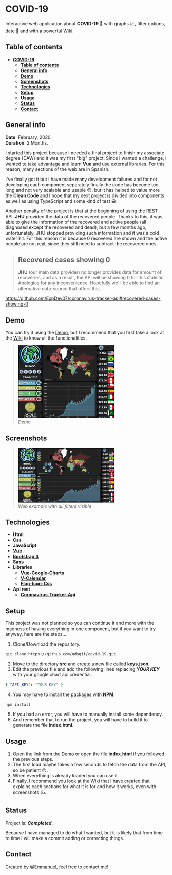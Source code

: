 # **COVID-19**

Interactive web application about **COVID-19** 🦠 with graphs 📈, filter options, date 📅 and with a powerful [Wiki](https://github.com/udsgit/covid-19/wiki/Wiki).

## **Table of contents**

- [**COVID-19**](#covid-19)
  - [**Table of contents**](#table-of-contents)
  - [**General info**](#general-info)
  - [**Demo**](#demo)
  - [**Screenshots**](#screenshots)
  - [**Technologies**](#technologies)
  - [**Setup**](#setup)
  - [**Usage**](#usage)
  - [**Status**](#status)
  - [**Contact**](#contact)

## **General info**

**Date**: February, 2020.  
**Duration**: 2 Months.

I started this project because I needed a final project to finish my associate degree (DAW) and it was my first "big" project. Since I wanted a challenge, I wanted to take advantage and learn **Vue** and use external libraries. For this reason, many sections of the web are in Spanish.

I've finally got it but I have made many development failures and for not developing each component separately finally the code has become too long and not very scalable and usable 😔, but it has helped to value more the **Clean Code** and I hope that my next project is divided into components as well as using TypeScript and some kind of test 😀.

Another penalty of the project is that at the beginning of using the REST API, **JHU** provided the data of the recovered people. Thanks to this, it was able to give the information of the recovered and active people (all diagnosed except the recovered and dead), but a few months ago, unfortunately, JHU stopped providing such information and it was a cold water hit. For this reason it is because 0 recovered are shown and the active people are not real, since they still need to subtract the recovered ones.

> ## **Recovered cases showing 0**
>
> **JHU** (our main data provider) no longer provides data for amount of recoveries, and as a result, the API will be showing 0 for this statistic. Apologies for any inconvenience. Hopefully we'll be able to find an alternative data-source that offers this.

https://github.com/ExpDev07/coronavirus-tracker-api#recovered-cases-showing-0

## **Demo**

You can try it using the [Demo](https://udsgit.github.io/covid-19), but I recommend that you first take a look at the [Wiki](https://github.com/udsgit/covid-19/wiki/Wiki) to know all the functionalities.

> <img src="images_readme/demo.gif" width="300"/><br><i>Demo</i>

## **Screenshots**

> <img src="images_readme/example.png" width="300"/><br><i>Web example with all filters visible</i>

## **Technologies**

- **Html**
- **Css**
- **JavaScript**
- [**Vue**](https://vuejs.org/)
- [**Bootstrap 4**](https://getbootstrap.com/docs/4.1/getting-started/introduction/)
- [**Sass**](https://sass-lang.com/)
- **Libraries**
  - [**Vue-Google-Charts**](https://github.com/devstark-com/vue-google-charts)
  - [**V-Calendar**](https://vcalendar.io/)
  - [**Flag-Icon-Css**](https://github.com/lipis/flag-icon-css)
- **Api rest**
  - [**Coronavirus-Tracker-Api**](https://github.com/ExpDev07/coronavirus-tracker-api)

## **Setup**

This project was not planned so you can continue it and more with the madness of having everything in one component, but if you want to try anyway, here are the steps...

1. Clone/Download the repository.

```console
git clone https://github.com/udsgit/covid-19.git
```

2. Move to the directory **src** and create a new file called **keys.json**.
3. Edit the previous file and add the following lines replacing **_YOUR KEY_** with your google chart api credential.

```yaml
{ "API_KEY": "YOUR KEY" }
```

4. You may have to install the packages with **NPM**.

```console
npm install
```

5. If you had an error, you will have to manually install some dependency.
6. And remember that to run the project, you will have to build it to generate the file **index.html**.

## **Usage**

1. Open the link from the [Demo](https://udsgit.github.io/random-teg) or open the file **index.html** if you followed the previous steps.
2. The first load maybe takes a few seconds to fetch the data from the API, so be patient 🙃.
3. When everything is already loaded you can use it.
4. Finally, I recommend you look at the [Wiki](https://github.com/udsgit/covid-19/wiki/Wiki) that I have created that explains each sections for what it is for and how it works, even with screenshots 👍.

## **Status**

Project is: **_Completed._**

Because I have managed to do what I wanted, but it is likely that from time to time I will make a commit adding or correcting things.

## **Contact**

Created by [@Emmanuel](https://www.linkedin.com/in/emagleza/), feel free to contact me!
